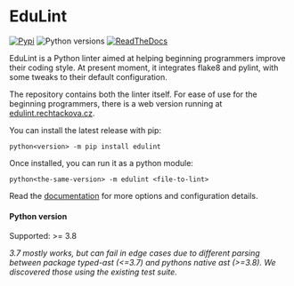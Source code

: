# EduLint

[![Pypi](https://img.shields.io/pypi/v/edulint)](https://pypi.org/project/edulint/)
![Python versions](https://img.shields.io/badge/python-%3E%3D%203.8-blue)
[![ReadTheDocs](https://img.shields.io/readthedocs/edulint)](https://edulint.readthedocs.io/)

EduLint is a Python linter aimed at helping beginning programmers improve their coding style. At present moment, it integrates flake8 and pylint, with some tweaks to their default configuration.

The repository contains both the linter itself. For ease of use for the beginning programmers, there is a web version running at [edulint.rechtackova.cz](https://edulint.rechtackova.cz/).

You can install the latest release with pip:

```
python<version> -m pip install edulint
```


Once installed, you can run it as a python module:

```
python<the-same-version> -m edulint <file-to-lint>
```

Read the [documentation](https://edulint.readthedocs.io/) for more options and configuration details.


#### Python version

Supported: >= 3.8

_3.7 mostly works, but can fail in edge cases due to different parsing between package typed-ast (<=3.7) and pythons native ast (>=3.8). We discovered those using the existing test suite._
